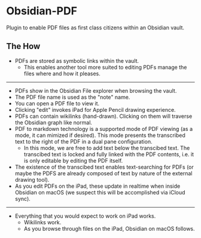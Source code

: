# Obsidian-PDF
Plugin to enable PDF files as first class citizens within an Obsidian vault.

## The How

- PDFs are stored as symbolic links within the vault.
  - This enables another tool more suited to editing PDFs manage the files where and how it pleases.
 
---

- PDFs show in the Obsidian File explorer when browsing the vault.
- The PDF file name is used as the "note" name.
- You can open a PDF file to view it.
- Clicking "edit" invokes iPad for Apple Pencil drawing experience.
- PDFs can contain wikilinks (hand-drawn). Clicking on them will traverse the Obsidian graph like normal.
- PDF to markdown technology is a supported mode of PDF viewing (as a mode, it can mimized if desired). This mode presents the transcribed text to the right of the PDF in a dual pane configuration.
  - In this mode, we are free to add text below the transcibed text. The transcibed text is locked and fully linked with the PDF contents, i.e. it is only editable by editing the PDF itself.
- The existence of the transcibed text enables text-searching for PDFs (or maybe the PDFS are already composed of text by nature of the external drawing tool).
- As you edit PDFs on the iPad, these update in realtime when inside Obsidian on macOS (we suspect this will be accomplished via iCloud sync).

---

- Everything that you would expect to work on iPad works.
  - Wikilinks work.
  - As you browse through files on the iPad, Obsidian on macOS follows.
